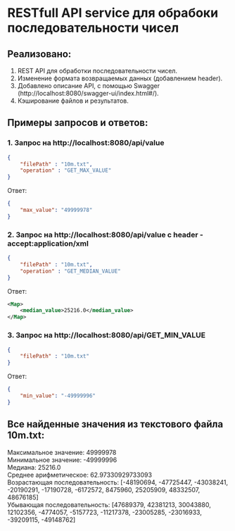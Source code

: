 # RESTfull API service для обрабоки последовательности чисел

## Реализовано:  
1. REST API для обработки последовательности чисел.  
2. Изменение формата возвращаемых данных (добавлением header).  
3. Добавлено описание API, с помощью Swagger (http://localhost:8080/swagger-ui/index.html#/).  
4. Кэширование файлов и результатов.  
  
## Примеры запросов и ответов:  
### 1. Запрос на http://localhost:8080/api/value  
```json
{
    "filePath" : "10m.txt",
    "operation" : "GET_MAX_VALUE"
}
```
Ответ:   
```json
{
    "max_value": "49999978"
}
```

### 2. Запрос на http://localhost:8080/api/value c header - accept:application/xml  
```json
{
    "filePath" : "10m.txt",
    "operation" : "GET_MEDIAN_VALUE"
}
```
Ответ:  
```xml
<Map>
    <median_value>25216.0</median_value>
</Map>
```

### 3. Запрос на http://localhost:8080/api/GET_MIN_VALUE  
```json
{
    "filePath" : "10m.txt"
}
```

Ответ:  
```json
{
    "min_value": "-49999996"
}
```

## Все найденные значения из текстового файла 10m.txt:  
Максимальное значение: 49999978  
Минимальное значение: -49999996  
Медиана: 25216.0  
Среднее арифметическое: 62.97330929733093  
Возрастающая последовательность: [-48190694, -47725447, -43038241, -20190291, -17190728, -6172572, 8475960, 25205909, 48332507, 48676185]  
Убывающая последовательность: [47689379, 42381213, 30043880, 12102356, -4774057, -5157723, -11217378, -23005285, -23016933, -39209115, -49148762]  
